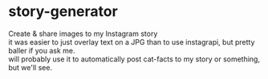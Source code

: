 # story-generator
Create &amp; share images to my Instagram story
<br>
it was easier to just overlay text on a JPG than to use instagrapi, but pretty baller if you ask me.
<br>
will probably use it to automatically post cat-facts to my story or something, but we'll see.
